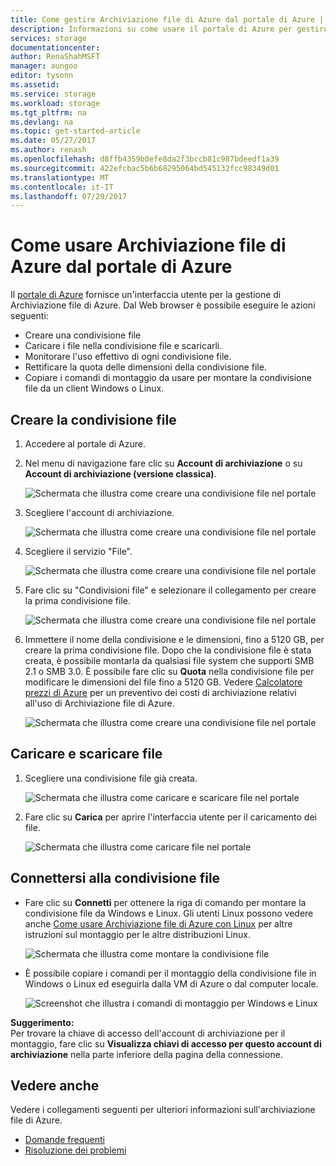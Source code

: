 ```yaml
---
title: Come gestire Archiviazione file di Azure dal portale di Azure | Microsoft Docs
description: Informazioni su come usare il portale di Azure per gestire Archiviazione file di Azure.
services: storage
documentationcenter: 
author: RenaShahMSFT
manager: aungoo
editor: tysonn
ms.assetid: 
ms.service: storage
ms.workload: storage
ms.tgt_pltfrm: na
ms.devlang: na
ms.topic: get-started-article
ms.date: 05/27/2017
ms.author: renash
ms.openlocfilehash: d8ffb4359b0efe8da2f3bccb81c987bdeedf1a39
ms.sourcegitcommit: 422efcbac5b6b68295064bd545132fcc98349d01
ms.translationtype: MT
ms.contentlocale: it-IT
ms.lasthandoff: 07/29/2017
---
```

# <a name="how-to-use-azure-file-storage-from-the-azure-portal"></a>Come usare Archiviazione file di Azure dal portale di Azure
Il [portale di Azure](https://portal.azure.com) fornisce un'interfaccia utente per la gestione di Archiviazione file di Azure. Dal Web browser è possibile eseguire le azioni seguenti:

* Creare una condivisione file
* Caricare i file nella condivisione file e scaricarli.
* Monitorare l'uso effettivo di ogni condivisione file.
* Rettificare la quota delle dimensioni della condivisione file.
* Copiare i comandi di montaggio da usare per montare la condivisione file da un client Windows o Linux.

## <a name="create-file-share"></a>Creare la condivisione file
1. Accedere al portale di Azure.
2. Nel menu di navigazione fare clic su **Account di archiviazione** o su **Account di archiviazione (versione classica)**.
    
    ![Schermata che illustra come creare una condivisione file nel portale](media/storage-file-how-to-use-files-portal/use-files-portal-create-file-share1.png)

3. Scegliere l'account di archiviazione.

    ![Schermata che illustra come creare una condivisione file nel portale](media/storage-file-how-to-use-files-portal/use-files-portal-create-file-share2.png)

4. Scegliere il servizio "File".

    ![Schermata che illustra come creare una condivisione file nel portale](media/storage-file-how-to-use-files-portal/use-files-portal-create-file-share3.png)

5. Fare clic su "Condivisioni file" e selezionare il collegamento per creare la prima condivisione file.

    ![Schermata che illustra come creare una condivisione file nel portale](media/storage-file-how-to-use-files-portal/use-files-portal-create-file-share4.png)

6. Immettere il nome della condivisione e le dimensioni, fino a 5120 GB, per creare la prima condivisione file. Dopo che la condivisione file è stata creata, è possibile montarla da qualsiasi file system che supporti SMB 2.1 o SMB 3.0. È possibile fare clic su **Quota** nella condivisione file per modificare le dimensioni del file fino a 5120 GB. Vedere [Calcolatore prezzi di Azure](https://azure.microsoft.com/pricing/calculator/) per un preventivo dei costi di archiviazione relativi all'uso di Archiviazione file di Azure.

    ![Schermata che illustra come creare una condivisione file nel portale](media/storage-file-how-to-use-files-portal/use-files-portal-create-file-share5.png)

## <a name="upload-and-download-files"></a>Caricare e scaricare file
1. Scegliere una condivisione file già creata.

    ![Schermata che illustra come caricare e scaricare file nel portale](media/storage-file-how-to-use-files-portal/use-files-portal-upload-file1.png)

2. Fare clic su **Carica** per aprire l'interfaccia utente per il caricamento dei file.

    ![Schermata che illustra come caricare file nel portale](media/storage-file-how-to-use-files-portal/use-files-portal-upload-file2.png)

## <a name="connect-to-file-share"></a>Connettersi alla condivisione file
-  Fare clic su **Connetti** per ottenere la riga di comando per montare la condivisione file da Windows e Linux. Gli utenti Linux possono vedere anche [Come usare Archiviazione file di Azure con Linux](storage-how-to-use-files-linux.md) per altre istruzioni sul montaggio per le altre distribuzioni Linux.

    ![Schermata che illustra come montare la condivisione file](media/storage-file-how-to-use-files-portal/use-files-portal-connect.png)
-  È possibile copiare i comandi per il montaggio della condivisione file in Windows o Linux ed eseguirla dalla VM di Azure o dal computer locale.

    ![Screenshot che illustra i comandi di montaggio per Windows e Linux](media/storage-file-how-to-use-files-portal/use-files-portal-show-mount-commands.png)

**Suggerimento:**  
Per trovare la chiave di accesso dell'account di archiviazione per il montaggio, fare clic su **Visualizza chiavi di accesso per questo account di archiviazione** nella parte inferiore della pagina della connessione.

## <a name="see-also"></a>Vedere anche
Vedere i collegamenti seguenti per ulteriori informazioni sull'archiviazione file di Azure.

* [Domande frequenti](storage-files-faq.md)
* [Risoluzione dei problemi](storage-troubleshoot-file-connection-problems.md)